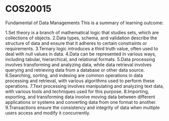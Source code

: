 # COS20015
Fundamental of Data Managements
This is a summary of learning outcome:


1.Set theory is a branch of mathematical logic that studies sets, which are collections of objects.
2.Data types, schema, and validation describe the structure of data and ensure that it adheres to certain constraints or requirements.
3.Ternary logic introduces a third truth value, often used to deal with null values in data.
4.Data can be represented in various ways, including tabular, hierarchical, and relational formats.
5.Data processing involves transforming and analyzing data, while data retrieval involves querying and retrieving data from a database or other data source.
6.Searching, sorting, and indexing are common operations in data processing and retrieval, with various algorithms used to perform these operations.
7.Text processing involves manipulating and analyzing text data, with various tools and techniques used for this purpose.
8.Importing, exporting, and transforming data involve moving data between different applications or systems and converting data from one format to another.
9.Transactions ensure the consistency and integrity of data when multiple users access and modify it concurrently.
